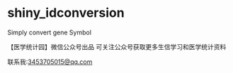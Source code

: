 # shiny_idconversion
Simply convert gene Symbol

【医学统计园】微信公众号出品
可关注公众号获取更多生信学习和医学统计资料

联系我:3453705015@qq.com